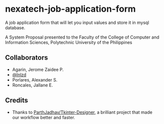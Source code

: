 # nexatech-job-application-form
 A job application form that will let you input values and store it in mysql database.

A System Proposal presented to the Faculty of the College of Computer and Information Sciences, Polytechnic University of the Philippines 

## Collaborators
* Agarin, Jerome Zaidee P. 
* [@lnlzd](https://github.com/lnlzd)
* Porlares, Alexander S. 
* Roncales, Jallane E. 

## Credits
- Thanks to [ParthJadhav/Tkinter-Designer](https://github.com/ParthJadhav/Tkinter-Designer), a brilliant project that made our workflow better and faster.
